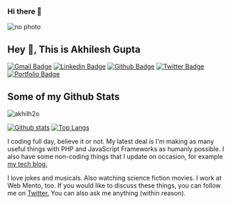 ### Hi there 👋

<img src="https://www.appliedminds.in/slider/banner5.jpg" alt="no photo"></img>
<!--
**akhilh2o/akhilh2o** is a ✨ _special_ ✨ repository because its `README.md` (this file) appears on your GitHub profile.

Here are some ideas to get you started:

- 🔭 I’m currently working on ...
- 🌱 I’m currently learning ...
- 👯 I’m looking to collaborate on ...
- 🤔 I’m looking for help with ...
- 💬 Ask me about ...
- 📫 How to reach me: ...
- 😄 Pronouns: ...
- ⚡ Fun fact: ...
-->
## Hey 👋, This is Akhilesh Gupta
[![Gmail Badge](https://img.shields.io/badge/-d.akhil.gupta@gmail.com-c14438?style=flat&logo=Gmail&logoColor=white&link=mailto:d.akhil.gupta@gmail.com)](mailto:d.akhil.gupta@gmail.com) 
[![Linkedin Badge](https://img.shields.io/badge/-akhilh2o-0072b1?style=flat&logo=Linkedin&logoColor=white&link=https://www.linkedin.com/in/akhilh2o/)](https://www.linkedin.com/in/akhilh2o/) [![Github Badge](https://img.shields.io/badge/-akhilh2o-grey?style=flat&logo=github&logoColor=white&link=https://github.com/akhilh2o/)](https://www.github.com/akhilh2o/) [![Twitter Badge](https://img.shields.io/badge/-akhilh2o-00acee?style=flat&logo=twitter&logoColor=white&link=https://twitter.com/akhilh2o/)](https://www.twitter.com/akhilh2o/) [![Portfolio Badge](https://img.shields.io/badge/portfolio-web-blue?style=flat&link=https://akhilh2o.netlify.com//)](https://akhilh2o.netlify.com//) 
## Some of my Github Stats
<p align=left> <img src=https://komarev.com/ghpvc/?username=akhilh2o alt=akhilh2o /> </p>

[![Github stats](https://github-readme-stats.vercel.app/api?username=akhilh2o&show_icons=true&include_all_commits=true)](https://github.com/akhilh2o/github-readme-stats)
[![Top Langs](https://github-readme-stats.vercel.app/api/top-langs/?username=akhilh2o&layout=compact)](https://github.com/akhilh2o/github-readme-stats)

I coding full day, believe it or not. My latest deal is I'm making as many useful things with PHP and JavaScript Frameworks as humanly possible. I also have some non-coding things that I update on occasion, for example <a href="http://www.technicalassistent.blogspot.com/"> my tech blog.</a>

I love jokes and musicals. Also watching science fiction movies. I work at Web Mento, too. If you would like to discuss these things, you can follow me on 
<a href="https://www.twitter.com/akhilh2o">Twitter.</a> You can also ask me anything (within reason).
